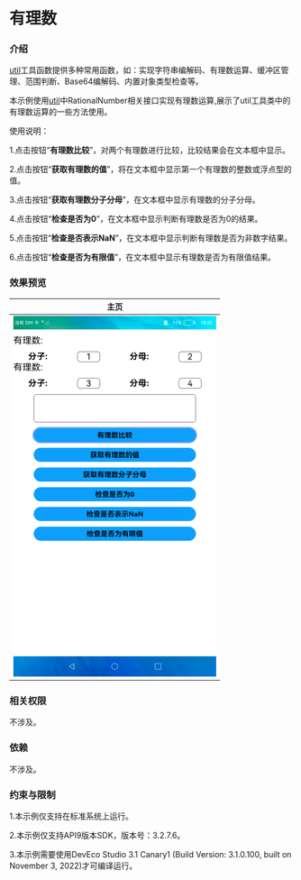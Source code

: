# 有理数

### 介绍

[util](https://gitee.com/openharmony/docs/blob/master/zh-cn/application-dev/reference/apis/js-apis-util.md)工具函数提供多种常用函数，如：实现字符串编解码、有理数运算、缓冲区管理、范围判断、Base64编解码、内置对象类型检查等。

本示例使用[util](https://gitee.com/openharmony/docs/blob/master/zh-cn/application-dev/reference/apis/js-apis-util.md)中RationalNumber相关接口实现有理数运算,展示了util工具类中的有理数运算的一些方法使用。

使用说明：

1.点击按钮“**有理数比较**”，对两个有理数进行比较，比较结果会在文本框中显示。

2.点击按钮“**获取有理数的值**”，将在文本框中显示第一个有理数的整数或浮点型的值。

3.点击按钮“**获取有理数分子分母**”，在文本框中显示有理数的分子分母。

4.点击按钮“**检查是否为0**”，在文本框中显示判断有理数是否为0的结果。

5.点击按钮“**检查是否表示NaN**”，在文本框中显示判断有理数是否为非数字结果。

6.点击按钮“**检查是否为有限值**”，在文本框中显示有理数是否为有限值结果。

### 效果预览

|主页|
|--------------------------------|
|![](./screenshots/device/eTSRationalNumber.png)|

### 相关权限

不涉及。

### 依赖

不涉及。

### 约束与限制

1.本示例仅支持在标准系统上运行。

2.本示例仅支持API9版本SDK，版本号：3.2.7.6。

3.本示例需要使用DevEco Studio 3.1 Canary1 (Build Version: 3.1.0.100, built on November 3, 2022)才可编译运行。